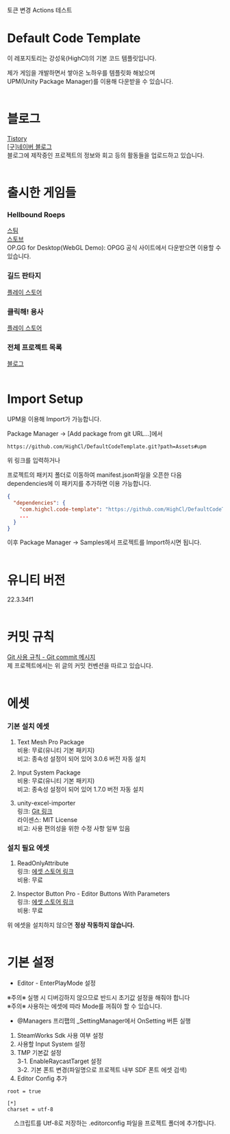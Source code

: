 토큰 변경 Actions 테스트

# Default Code Template
이 레포지토리는 강성욱(HighCl)의 기본 코드 템플릿입니다.

제가 게임을 개발하면서 쌓아온 노하우를 템플릿화 해놨으며<br>
UPM(Unity Package Manager)를 이용해 다운받을 수 있습니다.
<br><br>

# 블로그
[Tistory](https://highcl.tistory.com/)<br>
[[구]네이버 블로그](https://blog.naver.com/fdsa1469/221353170686)<br>
블로그에 제작중인 프로젝트의 정보와 회고 등의 활동들을 업로드하고 있습니다.
<br><br>

# 출시한 게임들
### Hellbound Roeps
[스팀](https://store.steampowered.com/app/2591090/Hellbound_Ropes/)<br>
[스토브](https://store.onstove.com/ko/games/2657)<br>
OP.GG for Desktop(WebGL Demo): OPGG 공식 사이트에서 다운받으면 이용할 수 있습니다.

### 길드 판타지
[플레이 스토어](https://play.google.com/store/apps/details?id=com.GameCell.GuildFantasy)


### 클릭해! 용사
[플레이 스토어](https://play.google.com/store/apps/details?id=com.jaarts.clickerhero)

### 전체 프로젝트 목록
[블로그](https://blog.naver.com/fdsa1469/223041499127)
<br><br>

# Import Setup
UPM을 이용해 Import가 가능합니다.

Package Manager -> [Add package from git URL...]에서<br>
```jsonc
https://github.com/HighCl/DefaultCodeTemplate.git?path=Assets#upm
```
위 링크를 입력하거나

프로젝트의 패키지 폴더로 이동하여 manifest.json파일을 오픈한 다음 dependencies에 이 패키지를 추가하면 이용 가능합니다.

```json
{
  "dependencies": {
    "com.highcl.code-template": "https://github.com/HighCl/DefaultCodeTemplate.git?path=Assets#upm",
    ...
  }
}
```
이후 Package Manager -> Samples에서 프로젝트를 Import하시면 됩니다.
<br><br>

# 유니티 버전
22.3.34f1
<br><br>

# 커밋 규칙
[Git 사용 규칙 - Git commit 메시지](https://tttsss77.tistory.com/58)<br>
제 프로젝트에서는 위 글의 커밋 컨벤션을 따르고 있습니다.
<br><br>

# 에셋
### 기본 설치 에셋
1. Text Mesh Pro Package<br>
비용: 무료(유니티 기본 패키지)<br>
비고: 종속성 설정이 되어 있어 3.0.6 버전 자동 설치

2. Input System Package<br>
비용: 무료(유니티 기본 패키지)<br>
비고: 종속성 설정이 되어 있어 1.7.0 버전 자동 설치

3. unity-excel-importer<br>
링크: [Git 링크](https://github.com/mikito/unity-excel-importer)<br>
라이센스: MIT License<br>
비고: 사용 편의성을 위한 수정 사항 일부 있음

### 설치 필요 에셋
1. ReadOnlyAttribute<br>
링크: [에셋 스토어 링크](https://assetstore.unity.com/packages/tools/gui/readonly-attribute-134710)<br>
비용: 무료

2. Inspector Button Pro - Editor Buttons With Parameters<br>
링크: [에셋 스토어 링크](https://assetstore.unity.com/packages/tools/utilities/inspector-button-pro-editor-buttons-with-parameters-151474)<br>
비용: 무료

위 에셋을 설치하지 않으면 <b>정상 작동하지 않습니다.</b><br>
<br>

# 기본 설정
- Editor - EnterPlayMode 설정<br>

※주의※ 실행 시 디버깅하지 않으므로 반드시 초기값 설정을 해줘야 합니다<br>
※주의※ 사용하는 에셋에 따라 Mode를 꺼줘야 할 수 있습니다.

- @Managers 프리팹의 _SettingManager에서 OnSetting 버튼 실행<br>
1. SteamWorks Sdk 사용 여부 설정<br>
2. 사용할 Input System 설정<br>
3. TMP 기본값 설정<br>
3-1. EnableRaycastTarget 설정<br>
3-2. 기본 폰트 변경(파일명으로 프로젝트 내부 SDF 폰트 에셋 검색)
4. Editor Config 추가<br>
```jsonc
root = true

[*]
charset = utf-8
```
&nbsp;&nbsp;&nbsp;&nbsp;스크립트를 Utf-8로 저장하는 .editorconfig 파일을 프로젝트 폴더에 추가합니다.<br>
